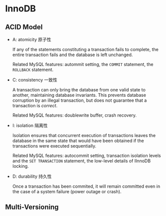 # InnoDB

## ACID Model

-   A: atomicity 原子性

    If any of the statements constituting a transaction fails to complete, the entire transaction fails and the database is left unchanged.

    Related MySQL features: autommit setting, the `COMMIT` statement, the `ROLLBACK` statement.

-   C: consistency 一致性

    A transaction can only bring the database from one valid state to another, maintaining database invariants. This prevents database corruption by an illegal transaction, but does not guarantee that a transaction is *correct*.

    Related MySQL features: doublewrite buffer, crash recovery.

-   I: isolation 隔离性

    Isolation ensures that concurrent execution of transactions leaves the database in the same state that would have been obtained if the transactions were executed sequentially.

    Related MySQL features: autocommit setting, transaction isolation levels and the `SET TRANSACTION` statement, the low-level details of IInnoDB locking.

-   D: durability 持久性

    Once a transaction has been commited, it will remain committed even in the case of a system failure (power outage or crash).

## Multi-Versioning







